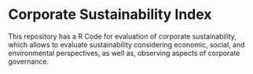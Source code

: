 # Corporate Sustainability Index
This repository has a R Code for evaluation of corporate sustainability, which allows to evaluate sustainability considering economic, social, and environmental perspectives, as well as, observing aspects of corporate governance.
